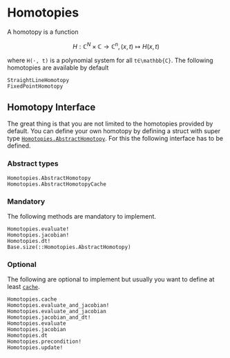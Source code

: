 # Homotopies

A homotopy is a function
```math
H: \mathbb{C}^N × \mathbb{C} → \mathbb{C}^n, (x,t) ↦ H(x,t)
```
where ``H(⋅, t)`` is a polynomial system for all ``t∈\mathbb{C}``.
The following homotopies are available by default
```@docs
StraightLineHomotopy
FixedPointHomotopy
```

## Homotopy Interface

The great thing is that you are not limited to the homotopies provided by default.
You can define your own homotopy by defining a struct with super type [`Homotopies.AbstractHomotopy`](@ref).
For this the following interface has to be defined.

### Abstract types
```@docs
Homotopies.AbstractHomotopy
Homotopies.AbstractHomotopyCache
```

### Mandatory
The following methods are mandatory to implement.
```@docs
Homotopies.evaluate!
Homotopies.jacobian!
Homotopies.dt!
Base.size(::Homotopies.AbstractHomotopy)
```
### Optional
The following are optional to implement but usually you want to define at least
[`cache`](@ref).
```@docs
Homotopies.cache
Homotopies.evaluate_and_jacobian!
Homotopies.evaluate_and_jacobian
Homotopies.jacobian_and_dt!
Homotopies.evaluate
Homotopies.jacobian
Homotopies.dt
Homotopies.precondition!
Homotopies.update!
```
